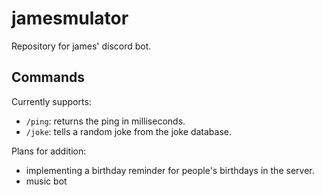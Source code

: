 # jamesmulator
Repository for james' discord bot.

## Commands

Currently supports:
- `/ping`: returns the ping in milliseconds.
- `/joke`: tells a random joke from the joke database.

Plans for addition:
- implementing a birthday reminder for people's birthdays in the server.
- music bot